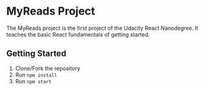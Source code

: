 # MyReads Project

The MyReads project is the first project of the Udacity React Nanodegree. It teaches the basic React fundamentals of getting started. 

## Getting Started
1. Clone/Fork the repository
2. Run `npm install`
3. Run `npm start`
